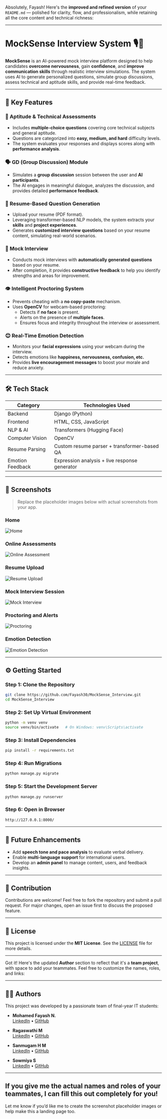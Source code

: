 Absolutely, Fayash! Here's the **improved and refined version** of your `README.md` — polished for clarity, flow, and professionalism, while retaining all the core content and technical richness:

---

# MockSense Interview System 🎙️🤖

**MockSense** is an AI-powered mock interview platform designed to help candidates **overcome nervousness**, gain **confidence**, and **improve communication skills** through realistic interview simulations. The system uses AI to generate personalized questions, simulate group discussions, assess technical and aptitude skills, and provide real-time feedback.

---

## 🚀 Key Features

### 🧠 Aptitude & Technical Assessments
- Includes **multiple-choice questions** covering core technical subjects and general aptitude.
- Questions are categorized into **easy, medium, and hard** difficulty levels.
- The system evaluates your responses and displays scores along with **performance analysis**.

### 🗣️ GD (Group Discussion) Module
- Simulates a **group discussion** session between the user and **AI participants**.
- The AI engages in meaningful dialogue, analyzes the discussion, and provides detailed **performance feedback**.

### 📄 Resume-Based Question Generation
- Upload your resume (PDF format).
- Leveraging transformer-based NLP models, the system extracts your **skills** and **project experiences**.
- Generates **customized interview questions** based on your resume content, simulating real-world scenarios.

### 🎤 Mock Interview
- Conducts mock interviews with **automatically generated questions** based on your resume.
- After completion, it provides **constructive feedback** to help you identify strengths and areas for improvement.

### 👁️ Intelligent Proctoring System
- Prevents cheating with a **no copy-paste** mechanism.
- Uses **OpenCV** for webcam-based proctoring:
  - Detects if **no face** is present.
  - Alerts on the presence of **multiple faces**.
  - Ensures focus and integrity throughout the interview or assessment.

### 😊 Real-Time Emotion Detection
- Monitors your **facial expressions** using your webcam during the interview.
- Detects emotions like **happiness, nervousness, confusion, etc.**
- Provides **live encouragement messages** to boost your morale and reduce anxiety.

---

## 🛠️ Tech Stack

| Category       | Technologies Used                                 |
|----------------|---------------------------------------------------|
| Backend        | Django (Python)                                   |
| Frontend       | HTML, CSS, JavaScript                             |
| NLP & AI       | Transformers (Hugging Face)                       |
| Computer Vision| OpenCV                                            |
| Resume Parsing | Custom resume parser + transformer-based QA       |
| Emotion Feedback | Expression analysis + live response generator   |

---

## 📸 Screenshots

> Replace the placeholder images below with actual screenshots from your app.

### Home
![Home](screenshots/Home_Page.jpg)

### Online Assessments
![Online Assessment](screenshots/mcq.jpg)

### Resume Upload
![Resume Upload](screenshots/Resume_Upload.jpg)

### Mock Interview Session
![Mock Interview](screenshots/Mock%20Interview.jpg)

### Proctoring and Alerts
![Proctoring](screenshots/Alert.jpg)

### Emotion Detection
![Emotion Detection](screenshots/Emotion.jpg)

---


## ⚙️ Getting Started

### Step 1: Clone the Repository
```bash
git clone https://github.com/Fayash30/MockSense_Interview.git
cd MockSense_Interview
```

### Step 2: Set Up Virtual Environment
```bash
python -m venv venv
source venv/bin/activate   # On Windows: venv\Scripts\activate
```

### Step 3: Install Dependencies
```bash
pip install -r requirements.txt
```

### Step 4: Run Migrations
```bash
python manage.py migrate
```

### Step 5: Start the Development Server
```bash
python manage.py runserver
```

### Step 6: Open in Browser
```
http://127.0.0.1:8000/
```

---

## 🔮 Future Enhancements

- Add **speech tone and pace analysis** to evaluate verbal delivery.
- Enable **multi-language support** for international users.
- Develop an **admin panel** to manage content, users, and feedback insights.

---

## 🤝 Contribution

Contributions are welcome! Feel free to fork the repository and submit a pull request. For major changes, open an issue first to discuss the proposed feature.

---

## 📄 License

This project is licensed under the **MIT License**. See the [LICENSE](LICENSE) file for more details.

---

Got it! Here's the updated **Author** section to reflect that it's a **team project**, with space to add your teammates. Feel free to customize the names, roles, and links:

---

## 👨‍💻 Authors

This project was developed by a passionate team of final-year IT students:

- **Mohamed Fayash N.**    
  [LinkedIn](www.linkedin.com/in/mohamedfayash) • [GitHub](https://github.com/Fayash30)

- **Ragaswathi M**    
  [LinkedIn](https://www.linkedin.com/in/ragaswathi-m-8b8420269) • [GitHub](https://github.com/swathi8819)

- **Sanmugam H M**  
  [LinkedIn](https://www.linkedin.com/in/sanmugam-hm) • [GitHub](https://github.com/SANMUGAM2004)

- **Sowmiya S**  
  [LinkedIn](https://www.linkedin.com/in/sowmiya-s-69651824a) • [GitHub](https://github.com/sowmiya493)

---

If you give me the actual names and roles of your teammates, I can fill this out completely for you!
---

Let me know if you’d like me to create the screenshot placeholder images or help make this a landing page too.